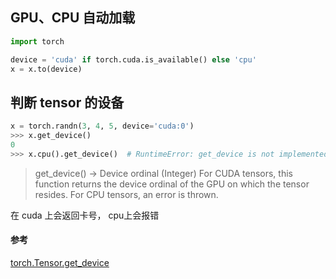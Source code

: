 ## GPU、CPU 自动加载
```python
import torch

device = 'cuda' if torch.cuda.is_available() else 'cpu'
x = x.to(device)
```

## 判断 tensor 的设备
```python
x = torch.randn(3, 4, 5, device='cuda:0')
>>> x.get_device()
0
>>> x.cpu().get_device()  # RuntimeError: get_device is not implemented for type torch.FloatTensor
```
> get_device() -> Device ordinal (Integer) 
For CUDA tensors, this function returns the device ordinal of the GPU on which the tensor resides. For CPU tensors, an error is thrown.

在 cuda 上会返回卡号， cpu上会报错

#### 参考
[torch.Tensor.get_device](https://pytorch.org/docs/1.5.0/tensors.html?highlight=get_device#torch.Tensor.get_device)

